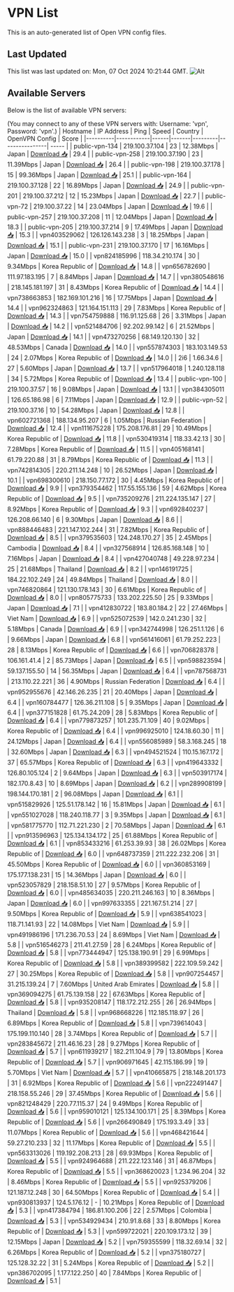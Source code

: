 # VPN List

This is an auto-generated list of Open VPN config files.

## Last Updated

This list was last updated on: Mon, 07 Oct 2024 10:21:44 GMT.
![Alt](https://repobeats.axiom.co/api/embed/186b98318ef1479477931607c1ad7d823f12451f.svg "Repobeats analytics image")

## Available Servers

Below is the list of available VPN servers:

(You may connect to any of these VPN servers with: Username: 'vpn', Password: 'vpn'.)
| Hostname | IP Address | Ping | Speed | Country | OpenVPN Config | Score |
|----------|------------|------|-------|---------|----------------| ----- |
| public-vpn-134 | 219.100.37.104 | 23 | 12.38Mbps | Japan | [Download 📥](./configs/server_0_JP.ovpn) | 29.4 |
| public-vpn-258 | 219.100.37.190 | 23 | 11.39Mbps | Japan | [Download 📥](./configs/server_1_JP.ovpn) | 26.4 |
| public-vpn-198 | 219.100.37.178 | 15 | 99.36Mbps | Japan | [Download 📥](./configs/server_2_JP.ovpn) | 25.1 |
| public-vpn-164 | 219.100.37.128 | 22 | 16.89Mbps | Japan | [Download 📥](./configs/server_3_JP.ovpn) | 24.9 |
| public-vpn-201 | 219.100.37.212 | 12 | 15.23Mbps | Japan | [Download 📥](./configs/server_4_JP.ovpn) | 22.7 |
| public-vpn-72 | 219.100.37.22 | 14 | 23.04Mbps | Japan | [Download 📥](./configs/server_5_JP.ovpn) | 19.6 |
| public-vpn-257 | 219.100.37.208 | 11 | 12.04Mbps | Japan | [Download 📥](./configs/server_6_JP.ovpn) | 18.3 |
| public-vpn-205 | 219.100.37.214 | 9 | 17.49Mbps | Japan | [Download 📥](./configs/server_7_JP.ovpn) | 15.3 |
| vpn403529062 | 126.126.143.238 | 3 | 18.25Mbps | Japan | [Download 📥](./configs/server_8_JP.ovpn) | 15.1 |
| public-vpn-231 | 219.100.37.170 | 17 | 16.16Mbps | Japan | [Download 📥](./configs/server_9_JP.ovpn) | 15.0 |
| vpn824185996 | 118.34.210.174 | 30 | 9.34Mbps | Korea Republic of | [Download 📥](./configs/server_10_KR.ovpn) | 14.8 |
| vpn656782690 | 111.97.183.195 | 7 | 8.84Mbps | Japan | [Download 📥](./configs/server_11_JP.ovpn) | 14.7 |
| vpn380548616 | 218.145.181.197 | 31 | 8.43Mbps | Korea Republic of | [Download 📥](./configs/server_12_KR.ovpn) | 14.4 |
| vpn738663853 | 182.169.101.216 | 16 | 17.75Mbps | Japan | [Download 📥](./configs/server_13_JP.ovpn) | 14.4 |
| vpn962324863 | 121.164.151.113 | 29 | 7.83Mbps | Korea Republic of | [Download 📥](./configs/server_14_KR.ovpn) | 14.3 |
| vpn754759888 | 116.91.125.68 | 26 | 3.31Mbps | Japan | [Download 📥](./configs/server_15_JP.ovpn) | 14.2 |
| vpn521484706 | 92.202.99.142 | 6 | 21.52Mbps | Japan | [Download 📥](./configs/server_16_JP.ovpn) | 14.1 |
| vpn473270256 | 68.149.120.130 | 32 | 48.53Mbps | Canada | [Download 📥](./configs/server_17_CA.ovpn) | 14.0 |
| vpn557874303 | 183.103.149.53 | 24 | 2.07Mbps | Korea Republic of | [Download 📥](./configs/server_18_KR.ovpn) | 14.0 |
| 2i6 | 1.66.34.6 | 27 | 5.60Mbps | Japan | [Download 📥](./configs/server_19_JP.ovpn) | 13.7 |
| vpn517964018 | 1.240.128.118 | 34 | 5.72Mbps | Korea Republic of | [Download 📥](./configs/server_20_KR.ovpn) | 13.4 |
| public-vpn-100 | 219.100.37.57 | 16 | 9.08Mbps | Japan | [Download 📥](./configs/server_21_JP.ovpn) | 13.1 |
| vpn384305011 | 126.65.186.98 | 6 | 7.11Mbps | Japan | [Download 📥](./configs/server_22_JP.ovpn) | 12.9 |
| public-vpn-52 | 219.100.37.16 | 10 | 54.28Mbps | Japan | [Download 📥](./configs/server_23_JP.ovpn) | 12.8 |
| vpn602721368 | 188.134.95.207 | 6 | 1.05Mbps | Russian Federation | [Download 📥](./configs/server_24_RU.ovpn) | 12.4 |
| vpn111675228 | 175.208.176.81 | 29 | 10.49Mbps | Korea Republic of | [Download 📥](./configs/server_25_KR.ovpn) | 11.8 |
| vpn530419314 | 118.33.42.13 | 30 | 7.28Mbps | Korea Republic of | [Download 📥](./configs/server_26_KR.ovpn) | 11.5 |
| vpn405168141 | 61.79.220.88 | 31 | 8.79Mbps | Korea Republic of | [Download 📥](./configs/server_27_KR.ovpn) | 11.3 |
| vpn742814305 | 220.211.14.248 | 10 | 26.52Mbps | Japan | [Download 📥](./configs/server_28_JP.ovpn) | 10.1 |
| vpn698300610 | 218.150.77.172 | 30 | 4.45Mbps | Korea Republic of | [Download 📥](./configs/server_29_KR.ovpn) | 9.9 |
| vpn379354462 | 117.55.155.136 | 59 | 4.62Mbps | Korea Republic of | [Download 📥](./configs/server_30_KR.ovpn) | 9.5 |
| vpn735209276 | 211.224.135.147 | 27 | 8.92Mbps | Korea Republic of | [Download 📥](./configs/server_31_KR.ovpn) | 9.3 |
| vpn692840237 | 126.208.66.140 | 6 | 9.30Mbps | Japan | [Download 📥](./configs/server_32_JP.ovpn) | 8.6 |
| vpn888446483 | 221.147.102.244 | 31 | 7.82Mbps | Korea Republic of | [Download 📥](./configs/server_33_KR.ovpn) | 8.5 |
| vpn379535603 | 124.248.170.27 | 35 | 2.45Mbps | Cambodia | [Download 📥](./configs/server_34_KH.ovpn) | 8.4 |
| vpn327568914 | 126.85.168.148 | 10 | 7.16Mbps | Japan | [Download 📥](./configs/server_35_JP.ovpn) | 8.4 |
| vpn427040748 | 49.228.97.234 | 25 | 21.68Mbps | Thailand | [Download 📥](./configs/server_36_TH.ovpn) | 8.2 |
| vpn146191725 | 184.22.102.249 | 24 | 49.84Mbps | Thailand | [Download 📥](./configs/server_37_TH.ovpn) | 8.0 |
| vpn746820864 | 121.130.178.143 | 30 | 6.61Mbps | Korea Republic of | [Download 📥](./configs/server_38_KR.ovpn) | 8.0 |
| vpn805775733 | 133.202.225.50 | 25 | 9.33Mbps | Japan | [Download 📥](./configs/server_39_JP.ovpn) | 7.1 |
| vpn412830722 | 183.80.184.2 | 22 | 27.46Mbps | Viet Nam | [Download 📥](./configs/server_40_VN.ovpn) | 6.9 |
| vpn525072539 | 142.0.241.230 | 32 | 5.18Mbps | Canada | [Download 📥](./configs/server_41_CA.ovpn) | 6.9 |
| vpn342744998 | 126.251.1.126 | 6 | 9.66Mbps | Japan | [Download 📥](./configs/server_42_JP.ovpn) | 6.8 |
| vpn561416061 | 61.79.252.223 | 28 | 8.13Mbps | Korea Republic of | [Download 📥](./configs/server_43_KR.ovpn) | 6.6 |
| vpn706828378 | 106.161.41.4 | 2 | 85.73Mbps | Japan | [Download 📥](./configs/server_44_JP.ovpn) | 6.5 |
| vpn598823594 | 59.137.155.50 | 14 | 56.35Mbps | Japan | [Download 📥](./configs/server_45_JP.ovpn) | 6.4 |
| vpn787568731 | 213.110.22.221 | 36 | 4.90Mbps | Russian Federation | [Download 📥](./configs/server_46_RU.ovpn) | 6.4 |
| vpn952955676 | 42.146.26.235 | 21 | 20.40Mbps | Japan | [Download 📥](./configs/server_47_JP.ovpn) | 6.4 |
| vpn160784477 | 126.36.211.108 | 5 | 9.35Mbps | Japan | [Download 📥](./configs/server_48_JP.ovpn) | 6.4 |
| vpn377151828 | 61.75.24.209 | 28 | 5.83Mbps | Korea Republic of | [Download 📥](./configs/server_49_KR.ovpn) | 6.4 |
| vpn779873257 | 101.235.71.109 | 40 | 9.02Mbps | Korea Republic of | [Download 📥](./configs/server_50_KR.ovpn) | 6.4 |
| vpn996925010 | 124.18.60.30 | 11 | 24.12Mbps | Japan | [Download 📥](./configs/server_51_JP.ovpn) | 6.4 |
| vpn556085989 | 58.3.168.245 | 18 | 32.60Mbps | Japan | [Download 📥](./configs/server_52_JP.ovpn) | 6.3 |
| vpn494521524 | 110.15.167.172 | 37 | 65.57Mbps | Korea Republic of | [Download 📥](./configs/server_53_KR.ovpn) | 6.3 |
| vpn419643332 | 126.80.105.124 | 2 | 9.64Mbps | Japan | [Download 📥](./configs/server_54_JP.ovpn) | 6.3 |
| vpn503917174 | 182.170.8.43 | 10 | 8.69Mbps | Japan | [Download 📥](./configs/server_55_JP.ovpn) | 6.2 |
| vpn289908199 | 198.144.170.181 | 2 | 96.08Mbps | Japan | [Download 📥](./configs/server_56_JP.ovpn) | 6.1 |
| vpn515829926 | 125.51.178.142 | 16 | 15.81Mbps | Japan | [Download 📥](./configs/server_57_JP.ovpn) | 6.1 |
| vpn551027028 | 118.240.118.77 | 3 | 9.35Mbps | Japan | [Download 📥](./configs/server_58_JP.ovpn) | 6.1 |
| vpn581775770 | 112.71.221.230 | 2 | 70.58Mbps | Japan | [Download 📥](./configs/server_59_JP.ovpn) | 6.1 |
| vpn913596963 | 125.134.134.172 | 25 | 61.88Mbps | Korea Republic of | [Download 📥](./configs/server_60_KR.ovpn) | 6.1 |
| vpn853433216 | 61.253.39.93 | 38 | 26.02Mbps | Korea Republic of | [Download 📥](./configs/server_61_KR.ovpn) | 6.0 |
| vpn648737359 | 211.222.232.206 | 31 | 45.50Mbps | Korea Republic of | [Download 📥](./configs/server_62_KR.ovpn) | 6.0 |
| vpn360853169 | 175.177.138.231 | 15 | 14.36Mbps | Japan | [Download 📥](./configs/server_63_JP.ovpn) | 6.0 |
| vpn523057829 | 218.158.51.10 | 27 | 9.57Mbps | Korea Republic of | [Download 📥](./configs/server_64_KR.ovpn) | 6.0 |
| vpn485634035 | 220.211.246.163 | 10 | 8.36Mbps | Japan | [Download 📥](./configs/server_65_JP.ovpn) | 6.0 |
| vpn997633355 | 221.167.51.214 | 27 | 9.50Mbps | Korea Republic of | [Download 📥](./configs/server_66_KR.ovpn) | 5.9 |
| vpn638541023 | 118.71.141.93 | 22 | 14.08Mbps | Viet Nam | [Download 📥](./configs/server_67_VN.ovpn) | 5.9 |
| vpn491986196 | 171.236.70.53 | 24 | 8.69Mbps | Viet Nam | [Download 📥](./configs/server_68_VN.ovpn) | 5.8 |
| vpn516546273 | 211.41.27.59 | 28 | 6.24Mbps | Korea Republic of | [Download 📥](./configs/server_69_KR.ovpn) | 5.8 |
| vpn773444947 | 125.138.190.91 | 29 | 6.99Mbps | Korea Republic of | [Download 📥](./configs/server_70_KR.ovpn) | 5.8 |
| vpn389399582 | 222.109.59.242 | 27 | 30.25Mbps | Korea Republic of | [Download 📥](./configs/server_71_KR.ovpn) | 5.8 |
| vpn907254457 | 31.215.139.24 | 7 | 7.60Mbps | United Arab Emirates | [Download 📥](./configs/server_72_AE.ovpn) | 5.8 |
| vpn369094275 | 61.75.139.158 | 22 | 67.63Mbps | Korea Republic of | [Download 📥](./configs/server_73_KR.ovpn) | 5.8 |
| vpn935208147 | 118.172.212.255 | 26 | 26.94Mbps | Thailand | [Download 📥](./configs/server_74_TH.ovpn) | 5.8 |
| vpn968668226 | 112.185.118.97 | 26 | 6.89Mbps | Korea Republic of | [Download 📥](./configs/server_75_KR.ovpn) | 5.8 |
| vpn739614043 | 175.199.110.140 | 28 | 3.74Mbps | Korea Republic of | [Download 📥](./configs/server_76_KR.ovpn) | 5.7 |
| vpn283845672 | 211.46.16.23 | 28 | 9.27Mbps | Korea Republic of | [Download 📥](./configs/server_77_KR.ovpn) | 5.7 |
| vpn611939217 | 182.211.104.9 | 79 | 13.80Mbps | Korea Republic of | [Download 📥](./configs/server_78_KR.ovpn) | 5.7 |
| vpn906971645 | 42.115.186.99 | 19 | 5.70Mbps | Viet Nam | [Download 📥](./configs/server_79_VN.ovpn) | 5.7 |
| vpn410665875 | 218.148.201.173 | 31 | 6.92Mbps | Korea Republic of | [Download 📥](./configs/server_80_KR.ovpn) | 5.6 |
| vpn222491447 | 218.158.55.246 | 29 | 37.45Mbps | Korea Republic of | [Download 📥](./configs/server_81_KR.ovpn) | 5.6 |
| vpn821248429 | 220.77.115.37 | 24 | 9.49Mbps | Korea Republic of | [Download 📥](./configs/server_82_KR.ovpn) | 5.6 |
| vpn959010121 | 125.134.100.171 | 25 | 8.39Mbps | Korea Republic of | [Download 📥](./configs/server_83_KR.ovpn) | 5.6 |
| vpn266490849 | 175.193.3.49 | 33 | 11.07Mbps | Korea Republic of | [Download 📥](./configs/server_84_KR.ovpn) | 5.6 |
| vpn468421644 | 59.27.210.233 | 32 | 11.17Mbps | Korea Republic of | [Download 📥](./configs/server_85_KR.ovpn) | 5.5 |
| vpn563313026 | 119.192.208.213 | 28 | 69.93Mbps | Korea Republic of | [Download 📥](./configs/server_86_KR.ovpn) | 5.5 |
| vpn924964688 | 211.222.123.146 | 31 | 46.87Mbps | Korea Republic of | [Download 📥](./configs/server_87_KR.ovpn) | 5.5 |
| vpn368620023 | 1.234.96.204 | 32 | 8.46Mbps | Korea Republic of | [Download 📥](./configs/server_88_KR.ovpn) | 5.5 |
| vpn925379206 | 121.187.12.248 | 30 | 64.50Mbps | Korea Republic of | [Download 📥](./configs/server_89_KR.ovpn) | 5.4 |
| vpn930813937 | 124.5.176.12 | - | 10.21Mbps | Korea Republic of | [Download 📥](./configs/server_90_KR.ovpn) | 5.3 |
| vpn417384794 | 186.81.100.206 | 22 | 2.57Mbps | Colombia | [Download 📥](./configs/server_91_CO.ovpn) | 5.3 |
| vpn534929434 | 210.91.8.68 | 33 | 8.80Mbps | Korea Republic of | [Download 📥](./configs/server_92_KR.ovpn) | 5.3 |
| vpn599722021 | 220.109.173.12 | 39 | 12.15Mbps | Japan | [Download 📥](./configs/server_93_JP.ovpn) | 5.2 |
| vpn759355599 | 118.32.69.14 | 32 | 6.26Mbps | Korea Republic of | [Download 📥](./configs/server_94_KR.ovpn) | 5.2 |
| vpn375180727 | 125.128.32.22 | 31 | 5.24Mbps | Korea Republic of | [Download 📥](./configs/server_95_KR.ovpn) | 5.2 |
| vpn386702095 | 1.177.122.250 | 40 | 7.84Mbps | Korea Republic of | [Download 📥](./configs/server_96_KR.ovpn) | 5.1 |
